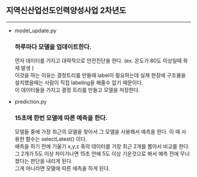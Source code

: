 ## 지역신산업선도인력양성사업 2차년도

---

* model_update.py

	### 하루마다 모델을 업데이트한다. 
	
	먼저 데이터를 가지고 대략적으로 안전진단을 한다. (ex. 온도가 80도 이상일때 화재 발생 )   
	이것을 하는 이유는 결정트리를 만들때 label이 필요하는데 실제 현장에 구조물을 설치했을때는 사람이 직접 labeling을 해줄수 없기 때문이다.  
	이 데이터들을 가지고 결정 트리를 만들고 모델을 저장한다. 

* prediction.py

	### 15초에 한번 모델에 따른 예측을 한다.
	
	모델들 중에 가장 최근의 모델을 찾아서 그 모델을 사용해서 예측을 한다. 이 때 사용한 함수는 selectLatest() 이다.   
	예측을 하기 전에 기울기 x,y,z 축의 데이터를 가장 최근 2개를 뽑아서 비교를 한다. 그 2개가 5도 이상 차이가나면 15초 안에 5도 이상 기운것으로 봐서 예측 전에 무너졌다는 판단을 내리게 된다.   
	그게 아니라면 모델에 따른 에측을 하게 된다.
